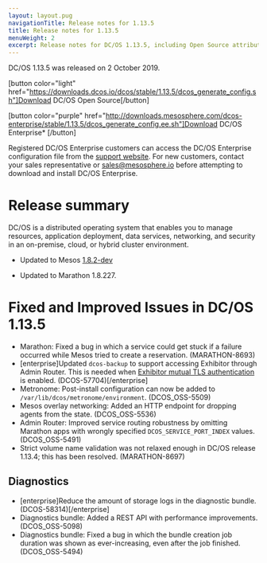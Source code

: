 ```yaml
---
layout: layout.pug
navigationTitle: Release notes for 1.13.5
title: Release notes for 1.13.5
menuWeight: 2
excerpt: Release notes for DC/OS 1.13.5, including Open Source attribution, and version policy.
---
```

DC/OS 1.13.5 was released on 2 October 2019.

[button color="light" href="https://downloads.dcos.io/dcos/stable/1.13.5/dcos_generate_config.sh"]Download DC/OS Open Source[/button]

[button color="purple" href="http://downloads.mesosphere.com/dcos-enterprise/stable/1.13.5/dcos_generate_config.ee.sh"]Download DC/OS Enterprise* [/button]

Registered DC/OS Enterprise customers can access the DC/OS Enterprise configuration file from the [support website](https://support.mesosphere.com/s/downloads). For new customers, contact your sales representative or <a href="mailto:sales@mesosphere.io">sales@mesosphere.io</a> before attempting to download and install DC/OS Enterprise.


# Release summary
DC/OS is a distributed operating system that enables you to manage resources, application deployment, data services, networking, and security in an on-premise, cloud, or hybrid cluster environment.

- Updated to Mesos [1.8.2-dev](https://github.com/apache/mesos/blob/adc958f553c3728aab5529de56b0ddc30c0f9b68/CHANGELOG)

- Updated to Marathon 1.8.227.


# Fixed and Improved Issues in DC/OS 1.13.5
<!-- The issues that have been fixed and improved in DC/OS 1.13.5 are grouped by feature, functional area, or component.  -->
- Marathon: Fixed a bug in which a service could get stuck if a failure occurred while Mesos tried to create a reservation. (MARATHON-8693) 
- [enterprise]Updated `dcos-backup` to support accessing Exhibitor through Admin Router. This is needed when [Exhibitor mutual TLS authentication](https://docs.d2iq.com/mesosphere/dcos/1.13/security/ent/tls-ssl/exhibitor/) is enabled. (DCOS-57704)[/enterprise]
- Metronome: Post-install configuration can now be added to `/var/lib/dcos/metronome/environment`. (DCOS_OSS-5509)
- Mesos overlay networking: Added an HTTP endpoint for dropping agents from the state.  (DCOS_OSS-5536)
- Admin Router: Improved service routing robustness by omitting Marathon apps with wrongly specified `DCOS_SERVICE_PORT_INDEX` values. (DCOS_OSS-5491)
- Strict volume name validation was not relaxed enough in DC/OS release 1.13.4; this has been resolved. (MARATHON-8697)

## Diagnostics
- [enterprise]Reduce the amount of storage logs in the diagnostic bundle. (DCOS-58314)[/enterprise]
- Diagnostics bundle: Added a REST API with performance improvements. (DCOS_OSS-5098)
- Diagnostics bundle: Fixed a bug in which the bundle creation job duration was shown as ever-increasing, even after the job finished.  (DCOS_OSS-5494)



